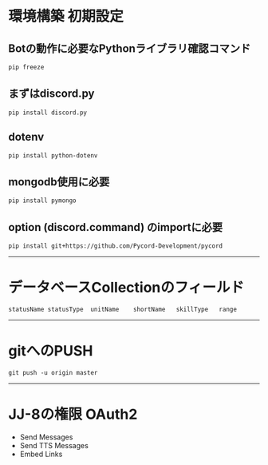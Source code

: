 # 環境構築 初期設定

## Botの動作に必要なPythonライブラリ確認コマンド
`pip freeze`

## まずはdiscord.py
`pip install discord.py`

## dotenv
`pip install python-dotenv`

## mongodb使用に必要
`pip install pymongo`

## option (discord.command) のimportに必要
`pip install git+https://github.com/Pycord-Development/pycord`

***

# データベースCollectionのフィールド
`statusName	statusType	unitName	shortName	skillType	range`

***

# gitへのPUSH
`git push -u origin master`

***

# JJ-8の権限 OAuth2
* Send Messages
* Send TTS Messages
* Embed Links